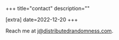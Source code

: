 +++
title="contact"
description=""

[extra]
date=2022-12-20
+++

Reach me at j@distributedrandomness.com.